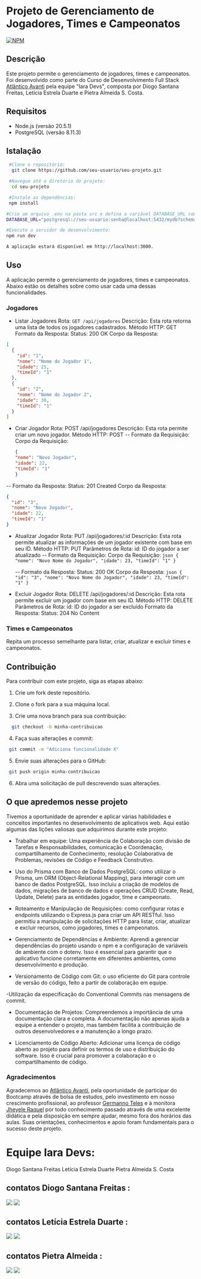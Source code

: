 # Projeto de Gerenciamento de Jogadores, Times e Campeonatos
[![NPM](https://img.shields.io/npm/l/react)](https://github.com/leticiaesttrela/projeto-iaraDevs/blob/main/LICENSE)

## Descrição

Este projeto permite o gerenciamento de jogadores, times e campeonatos. Foi desenvolvido como parte do Curso de Desenvolvimento Full Stack [Atlântico Avanti](https://edu.atlanticoavanti.com.br/portal/home/ "Site do Atlântico Avanti") pela equipe "Iara Devs", composta por Diogo Santana Freitas, Letícia Estrela Duarte e Pietra Almeida S. Costa.

## Requisitos
- Node.js (versão 20.5.1)
- PostgreSQL (versão 8.11.3)

## Istalação

```bash
 #Clone o repositório:
  git clone https://github.com/seu-usuario/seu-projeto.git

 #Navegue até o diretório do projeto:
  cd seu-projeto

 #Instale as dependências:
 npm install

#Crie um arquivo .env na pasta src e defina a variável DATABASE_URL com a URL do seu banco de dados PostgreSQL:
DATABASE_URL="postgresql://seu-usuario:senha@localhost:5432/mydb?schema=public"

#Execute o servidor de desenvolvimento:
npm run dev

A aplicação estará disponível em http://localhost:3000.
```

## Uso

A aplicação permite o gerenciamento de jogadores, times e campeonatos. Abaixo estão os detalhes sobre como usar cada uma dessas funcionalidades.

### Jogadores

 - Listar Jogadores
    Rota: `GET /api/jogadores`
    Descrição: Esta rota retorna uma lista de todos os jogadores cadastrados.
    Método HTTP: GET
    Formato da Resposta:
    Status: 200 OK
    Corpo da Resposta:

```json
[
  {
    "id": "1",
    "nome": "Nome do Jogador 1",
    "idade": 25,
    "timeId": "1"
  },
  {
    "id": "2",
    "nome": "Nome do Jogador 2",
    "idade": 30,
    "timeId": "1"
  }
]
```
- Criar Jogador
   Rota: POST /api/jogadores
   Descrição: Esta rota permite criar um novo jogador.
   Método HTTP: POST
   -- Formato da Requisição:
      Corpo da Requisição:
   ```json
   {
  "nome": "Novo Jogador",
  "idade": 22,
  "timeId": "1"
   }
   ```
-- Formato da Resposta:
   Status: 201 Created
   Corpo da Resposta:
   ```json
   {
     "id": "3",
     "nome": "Novo Jogador",
     "idade": 22,
     "timeId": "1"
   } 
   ```

- Atualizar Jogador
   Rota: PUT /api/jogadores/:id
   Descrição: Esta rota permite atualizar as informações de um jogador existente com base em seu ID.
   Método HTTP: PUT
   Parâmetros de Rota:
   id: ID do jogador a ser atualizado
   -- Formato da Requisição:
      Corpo da Requisição:
      ```json
      {
      "nome": "Novo Nome do Jogador",
      "idade": 23,
      "timeId": "1"
      }
       ```

  -- Formato da Resposta:
     Status: 200 OK
     Corpo da Resposta:
       ```json
      {
      "id": "3",
       "nome": "Novo Nome do Jogador",
       "idade": 23,
       "timeId": "1"
      }
      ```
- Excluir Jogador
   Rota: DELETE /api/jogadores/:id
   Descrição: Esta rota permite excluir um jogador com base em seu ID.
   Método HTTP: DELETE
   Parâmetros de Rota:
   id: ID do jogador a ser excluído
   Formato da Resposta:
   Status: 204 No Content

### Times e Campeonatos
Repita um processo semelhante para listar, criar, atualizar e excluir times e campeonatos.

## Contribuição 
Para contribuir com este projeto, siga as etapas abaixo:

1. Crie um fork deste repositório.

2. Clone o fork para a sua máquina local.

3. Crie uma nova branch para sua contribuição:
```bash
  git checkout -b minha-contribuicao
```
4. Faça suas alterações e commit:
```bash
 git commit -m "Adiciona funcionalidade X"
```
5. Envie suas alterações para o GitHub:
```bash
 git push origin minha-contribuicao
```
6. Abra uma solicitação de pull descrevendo suas alterações.


## O que apredemos nesse projeto
Tivemos a oportunidade de aprender e aplicar várias habilidades e conceitos importantes no desenvolvimento de aplicativos web. Aqui estão algumas das lições valiosas que adquirimos durante este projeto:

- Trabalhar em equipe: Uma experiência de Colaboração com divisão de Tarefas e Responsabilidades, comunicação e Coordenação, compartilhamento de Conhecimento, resolução Colaborativa de Problemas, revisões de Código e Feedback Construtivo.

- Uso do Prisma com Banco de Dados PostgreSQL: como utilizar o Prisma, um ORM (Object-Relational Mapping), para interagir com um banco de dados PostgreSQL. Isso incluiu a criação de modelos de dados, migrações de banco de dados e operações CRUD (Create, Read, Update, Delete) para as entidades jogador, time e campeonato.

- Roteamento e Manipulação de Requisições: como configurar rotas e endpoints utilizando o Express.js para criar um API RESTful. Isso permitiu a manipulação de solicitações HTTP para listar, criar, atualizar e excluir recursos, como jogadores, times e campeonatos.

- Gerenciamento de Dependências e Ambiente: Aprendi a gerenciar dependências do projeto usando o npm e a configuração de variáveis de ambiente com o dotenv. Isso é essencial para garantir que o aplicativo funcione corretamente em diferentes ambientes, como desenvolvimento e produção.

- Versionamento de Código com Git: o uso eficiente do Git para controle de versão do código, feito a partir de colaboração em equipe.

-Utilização da especificação do Conventional Commits nas mensagens de commit.

- Documentação de Projetos: Compreendemos a importância de uma documentação clara e completa. A documentação não apenas ajuda a equipe a entender o projeto, mas também facilita a contribuição de outros desenvolvedores e a manutenção a longo prazo.

- Licenciamento de Código Aberto: Adicionar uma licença de código aberto ao projeto para definir os termos de uso e distribuição do software. Isso é crucial para promover a colaboração e o compartilhamento de código.

### Agradecimentos
Agradecemos ao  [Atlântico Avanti](https://edu.atlanticoavanti.com.br/portal/home/ "Site do Atlântico Avanti"), pela oportunidade de participar do Bootcamp através de bolsa de estudos, pelo investimento em nosso crescimento profissional, ao professor [Germanno Teles]() e à monitora [Jheyele Raquel]() por todo conhecimento passado através de uma excelente didática e pela disposição em sempre ajudar, mesmo fora dos horários das aulas. Suas orientações, conhecimentos e apoio foram fundamentais para o sucesso deste projeto. 


# Equipe Iara Devs: 
Diogo Santana Freitas 
Letícia Estrela Duarte 
Pietra Almeida S. Costa

## contatos Diogo Santana Freitas :
<div> 
    <a href = "mailto:diogosantanafreitasuna@gmail.com"><img loading="lazy" src="https://img.shields.io/badge/Gmail-D14836?style=for-the-badge&logo=gmail&logoColor=white" target="_blank"></a>
    <a href="https://br.linkedin.com/in/diogo-santana-freitas-78852321b" target="_blank"><img loading="lazy" src="https://img.shields.io/badge/-LinkedIn-%230077B5?style=for-the-badge&logo=linkedin&logoColor=white" target="_blank"></a>   
</div>

## contatos Letícia Estrela Duarte :
<div> 
    <a href = "mailto:leticia.estrela@hotmail.com.br"><img loading="lazy" src="https://img.shields.io/badge/Gmail-D14836?style=for-the-badge&logo=gmail&logoColor=white" target="_blank"></a>
    <a href="https://www.linkedin.com/in/leticia-estrela-a0266b225" target="_blank"><img loading="lazy" src="https://img.shields.io/badge/-LinkedIn-%230077B5?style=for-the-badge&logo=linkedin&logoColor=white" target="_blank"></a>   
</div>

## contatos Pietra Almeida :
<div> 
    <a href = "mailto:costapietra@gmail.com"><img loading="lazy" src="https://img.shields.io/badge/Gmail-D14836?style=for-the-badge&logo=gmail&logoColor=white" target="_blank"></a>
    <a href="https://www.linkedin.com/in/almeidapietra" target="_blank"><img loading="lazy" src="https://img.shields.io/badge/-LinkedIn-%230077B5?style=for-the-badge&logo=linkedin&logoColor=white" target="_blank"></a>   
</div>
